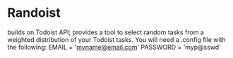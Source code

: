 # Randoist
builds on Todoist API; provides a tool to select random tasks from a weighted distribution of your Todoist tasks.
You will need a .config file with the following:
EMAIL = 'myname@email.com'
PASSWORD = 'myp@sswd'
